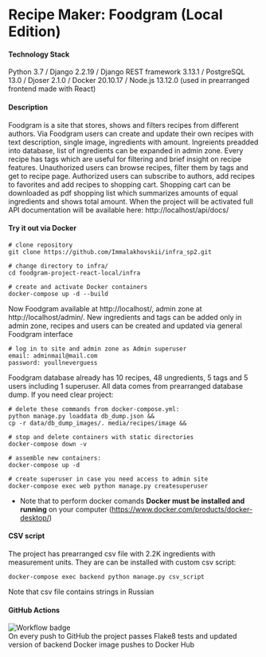 # Recipe Maker: Foodgram (Local Edition) #

#### Technology Stack ####
Python 3.7 / Django 2.2.19 / Django REST framework 3.13.1 / PostgreSQL 13.0 / Djoser 2.1.0 / Docker 20.10.17 / Node.js 13.12.0 (used in prearranged frontend made with React)
#### Description ####
Foodgram is a site that stores, shows and filters recipes from different authors. Via Foodgram users can create and update their own recipes with text description, single image, ingredients with amount. Ingreients preadded into database, list of ingredients can be expanded in admin zone. Every recipe has tags which are useful for filtering and brief insight on recipe features. Unauthorized users can browse recipes, filter them by tags and get to recipe page. Authorized users can subscribe to authors, add recipes to favorites and add recipes to shopping cart. Shopping cart can be downloaded as pdf shopping list which summarizes amounts of equal ingredients and shows total amount. When the project will be activated full API documentation will be available here: http://localhost/api/docs/
#### Try it out via Docker ####
```
# clone repository
git clone https://github.com/Immalakhovskii/infra_sp2.git

# change directory to infra/
cd foodgram-project-react-local/infra

# create and activate Docker containers
docker-compose up -d --build
```
Now Foodgram available at http://localhost/, admin zone at http://localhost/admin/. New ingredients and tags can be added only in admin zone, recipes and users can be created and updated via general Foodgram interface
```
# log in to site and admin zone as Admin superuser
email: adminmail@mail.com
password: youllneverguess
```
Foodgram database already has 10 recipes, 48 ungredients, 5 tags and 5 users including 1 superuser. All data comes from prearranged database dump. If you need clear project:
```
# delete these commands from docker-compose.yml:
python manage.py loaddata db_dump.json &&
cp -r data/db_dump_images/. media/recipes/image &&

# stop and delete containers with static directories
docker-compose down -v

# assemble new containers:
docker-compose up -d

# create superuser in case you need access to admin site
docker-compose exec web python manage.py createsuperuser
```
- Note that to perform docker comands **Docker must be installed and running** on your computer (https://www.docker.com/products/docker-desktop/)
#### CSV script ####
The project has prearranged csv file with 2.2K ingredients with measurement units. They are can be installed with custom csv script:
```
docker-compose exec backend python manage.py csv_script
```
Note that csv file contains strings in Russian
#### GitHub Actions ####
![Workflow badge](https://github.com/Immalakhovskii/recipe-maker-local/actions/workflows/foodgram_workflow.yml/badge.svg?event=push)  
On every push to GitHub the project passes Flake8 tests and updated version of backend Docker image pushes to Docker Hub